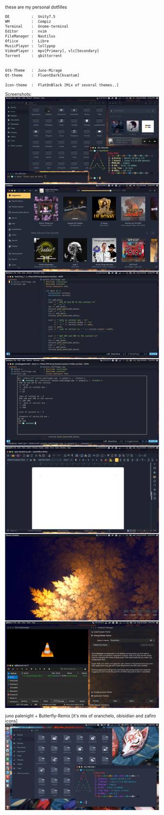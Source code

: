these are my personal dotfilles

    DE          :  Unity7.5
    WM          :  Compiz
    Terminal    :  Gnome-terminal
    Editor      :  nvim
    FileManager :  Nautilus
    Ofiice      :  Libre
    MusicPlayer :  lollypop
    VideoPlayer :  mpv[Primary], vlc[Secondary]
    Torrent     :  qbittorrent


    Gtk-Theme   :  Juno-Mirage
    Qt-theme    :  FluentDark[kvantum]

    Icon-theme  :  FlatOnBlack [Mix of several themes..]
    

Screenshots:
![](screenshots/Preview1.png)
![](screenshots/Preview2.png)
![](screenshots/Preview3.png)
![](screenshots/Preview4.png)
![](screenshots/Preview5.png)
![](screenshots/Preview6.png)
![](screenshots/Preview7.png)

juno palenight + Butterfly-Remix [it's mix of oranchelo, obisidian and zafiro icons]
![](screenshots/Preview8.png)
